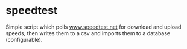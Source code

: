 # speedtest
Simple script which polls www.speedtest.net for download and upload speeds, then writes them to a csv and imports them to a database (configurable).
